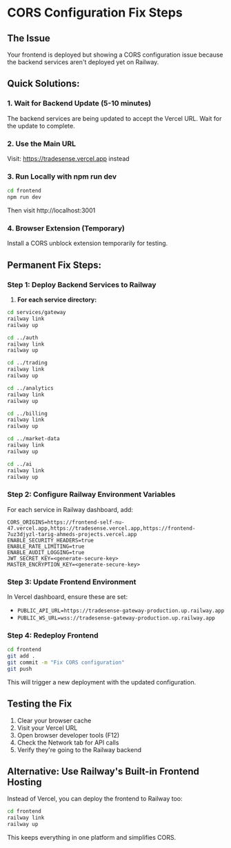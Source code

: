 # CORS Configuration Fix Steps

## The Issue
Your frontend is deployed but showing a CORS configuration issue because the backend services aren't deployed yet on Railway.

## Quick Solutions:

### 1. Wait for Backend Update (5-10 minutes)
The backend services are being updated to accept the Vercel URL. Wait for the update to complete.

### 2. Use the Main URL
Visit: https://tradesense.vercel.app instead

### 3. Run Locally with npm run dev
```bash
cd frontend
npm run dev
```
Then visit http://localhost:3001

### 4. Browser Extension (Temporary)
Install a CORS unblock extension temporarily for testing.

## Permanent Fix Steps:

### Step 1: Deploy Backend Services to Railway

1. **For each service directory:**
```bash
cd services/gateway
railway link
railway up

cd ../auth  
railway link
railway up

cd ../trading
railway link
railway up

cd ../analytics
railway link
railway up

cd ../billing
railway link
railway up

cd ../market-data
railway link
railway up

cd ../ai
railway link
railway up
```

### Step 2: Configure Railway Environment Variables

For each service in Railway dashboard, add:

```
CORS_ORIGINS=https://frontend-self-nu-47.vercel.app,https://tradesense.vercel.app,https://frontend-7uz3djyzl-tarig-ahmeds-projects.vercel.app
ENABLE_SECURITY_HEADERS=true
ENABLE_RATE_LIMITING=true
ENABLE_AUDIT_LOGGING=true
JWT_SECRET_KEY=<generate-secure-key>
MASTER_ENCRYPTION_KEY=<generate-secure-key>
```

### Step 3: Update Frontend Environment

In Vercel dashboard, ensure these are set:
- `PUBLIC_API_URL=https://tradesense-gateway-production.up.railway.app`
- `PUBLIC_WS_URL=wss://tradesense-gateway-production.up.railway.app`

### Step 4: Redeploy Frontend

```bash
cd frontend
git add .
git commit -m "Fix CORS configuration"
git push
```

This will trigger a new deployment with the updated configuration.

## Testing the Fix

1. Clear your browser cache
2. Visit your Vercel URL
3. Open browser developer tools (F12)
4. Check the Network tab for API calls
5. Verify they're going to the Railway backend

## Alternative: Use Railway's Built-in Frontend Hosting

Instead of Vercel, you can deploy the frontend to Railway too:

```bash
cd frontend
railway link
railway up
```

This keeps everything in one platform and simplifies CORS.